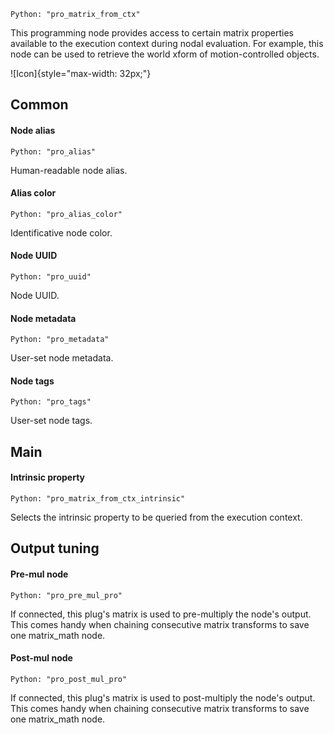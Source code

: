 `Python: "pro_matrix_from_ctx"`

This programming node provides access to certain matrix properties available to the execution context during nodal evaluation. For example, this node can be used to retrieve the world xform of motion-controlled objects.

![Icon]{style="max-width: 32px;"}

## Common

#### Node alias
`Python: "pro_alias"`

Human-readable node alias.

#### Alias color
`Python: "pro_alias_color"`

Identificative node color.

#### Node UUID
`Python: "pro_uuid"`

Node UUID.

#### Node metadata
`Python: "pro_metadata"`

User-set node metadata.

#### Node tags
`Python: "pro_tags"`

User-set node tags.

## Main

#### Intrinsic property
`Python: "pro_matrix_from_ctx_intrinsic"`

Selects the intrinsic property to be queried from the execution context.

## Output tuning

#### Pre-mul node
`Python: "pro_pre_mul_pro"`

If connected, this plug's matrix is used to pre-multiply the node's output. This comes handy when chaining consecutive matrix transforms to save one matrix_math node.

#### Post-mul node
`Python: "pro_post_mul_pro"`

If connected, this plug's matrix is used to post-multiply the node's output. This comes handy when chaining consecutive matrix transforms to save one matrix_math node.

